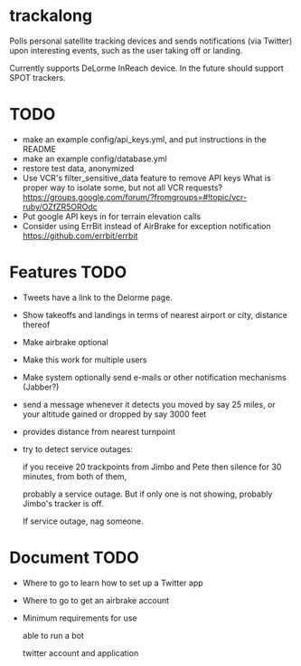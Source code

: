 trackalong
==========

Polls personal satellite tracking devices and sends notifications (via Twitter) upon
interesting events, such as the user taking off or landing.

Currently supports DeLorme InReach device.
In the future should support SPOT trackers.

TODO
====
* make an example config/api_keys.yml, and put instructions in the README
* make an example config/database.yml
* restore test data, anonymized
* Use VCR's filter_sensitive_data feature to remove API keys
    What is proper way to isolate some, but not all VCR requests?
    https://groups.google.com/forum/?fromgroups=#!topic/vcr-ruby/OZfZR5OROdc
* Put google API keys in for terrain elevation calls
* Consider using ErrBit instead of AirBrake for exception notification https://github.com/errbit/errbit


Features TODO
=============
* Tweets have a link to the Delorme page.
* Show takeoffs and landings in terms of nearest airport or city, distance thereof
* Make airbrake optional
* Make this work for multiple users
* Make system optionally send e-mails or other notification mechanisms (Jabber?)
* send a message whenever it detects you moved by say 25 miles, or your altitude gained or dropped by say 3000 feet
* provides distance from nearest turnpoint
* try to detect service outages:

    if you receive 20 trackpoints from Jimbo and Pete then silence for 30 minutes, from both of them,

    probably a service outage. But if only one is not showing, probably Jimbo's tracker is off.

    If service outage, nag someone.

Document TODO
=============
* Where to go to learn how to set up a Twitter app
* Where to go to get an airbrake account
* Minimum requirements for use

    able to run a bot

    twitter account and application



